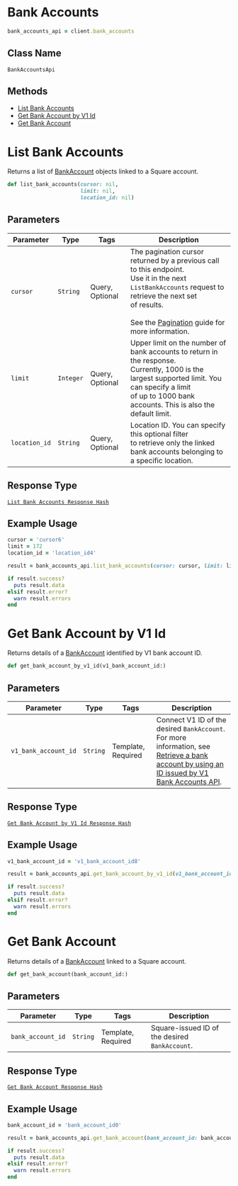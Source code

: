 # Bank Accounts

```ruby
bank_accounts_api = client.bank_accounts
```

## Class Name

`BankAccountsApi`

## Methods

* [List Bank Accounts](../../doc/api/bank-accounts.md#list-bank-accounts)
* [Get Bank Account by V1 Id](../../doc/api/bank-accounts.md#get-bank-account-by-v1-id)
* [Get Bank Account](../../doc/api/bank-accounts.md#get-bank-account)


# List Bank Accounts

Returns a list of [BankAccount](../../doc/models/bank-account.md) objects linked to a Square account.

```ruby
def list_bank_accounts(cursor: nil,
                       limit: nil,
                       location_id: nil)
```

## Parameters

| Parameter | Type | Tags | Description |
|  --- | --- | --- | --- |
| `cursor` | `String` | Query, Optional | The pagination cursor returned by a previous call to this endpoint.<br>Use it in the next `ListBankAccounts` request to retrieve the next set<br>of results.<br><br>See the [Pagination](https://developer.squareup.com/docs/working-with-apis/pagination) guide for more information. |
| `limit` | `Integer` | Query, Optional | Upper limit on the number of bank accounts to return in the response.<br>Currently, 1000 is the largest supported limit. You can specify a limit<br>of up to 1000 bank accounts. This is also the default limit. |
| `location_id` | `String` | Query, Optional | Location ID. You can specify this optional filter<br>to retrieve only the linked bank accounts belonging to a specific location. |

## Response Type

[`List Bank Accounts Response Hash`](../../doc/models/list-bank-accounts-response.md)

## Example Usage

```ruby
cursor = 'cursor6'
limit = 172
location_id = 'location_id4'

result = bank_accounts_api.list_bank_accounts(cursor: cursor, limit: limit, location_id: location_id)

if result.success?
  puts result.data
elsif result.error?
  warn result.errors
end
```


# Get Bank Account by V1 Id

Returns details of a [BankAccount](../../doc/models/bank-account.md) identified by V1 bank account ID.

```ruby
def get_bank_account_by_v1_id(v1_bank_account_id:)
```

## Parameters

| Parameter | Type | Tags | Description |
|  --- | --- | --- | --- |
| `v1_bank_account_id` | `String` | Template, Required | Connect V1 ID of the desired `BankAccount`. For more information, see<br>[Retrieve a bank account by using an ID issued by V1 Bank Accounts API](https://developer.squareup.com/docs/bank-accounts-api#retrieve-a-bank-account-by-using-an-id-issued-by-v1-bank-accounts-api). |

## Response Type

[`Get Bank Account by V1 Id Response Hash`](../../doc/models/get-bank-account-by-v1-id-response.md)

## Example Usage

```ruby
v1_bank_account_id = 'v1_bank_account_id8'

result = bank_accounts_api.get_bank_account_by_v1_id(v1_bank_account_id: v1_bank_account_id)

if result.success?
  puts result.data
elsif result.error?
  warn result.errors
end
```


# Get Bank Account

Returns details of a [BankAccount](../../doc/models/bank-account.md)
linked to a Square account.

```ruby
def get_bank_account(bank_account_id:)
```

## Parameters

| Parameter | Type | Tags | Description |
|  --- | --- | --- | --- |
| `bank_account_id` | `String` | Template, Required | Square-issued ID of the desired `BankAccount`. |

## Response Type

[`Get Bank Account Response Hash`](../../doc/models/get-bank-account-response.md)

## Example Usage

```ruby
bank_account_id = 'bank_account_id0'

result = bank_accounts_api.get_bank_account(bank_account_id: bank_account_id)

if result.success?
  puts result.data
elsif result.error?
  warn result.errors
end
```

